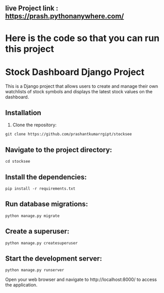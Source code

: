 ## live Project link : https://prash.pythonanywhere.com/

# Here is the code so that you can run this project

# Stock Dashboard Django Project

This is a Django project that allows users to create and manage their own watchlists of stock symbols and displays the latest stock values on the dashboard.

## Installation

1. Clone the repository:

```
git clone https://github.com/prashantkumarrgipt/stocksee
```
## Navigate to the project directory:
```
cd stocksee
```
## Install the dependencies:
```
pip install -r requirements.txt
```
## Run database migrations:
```
python manage.py migrate
```
## Create a superuser:
```
python manage.py createsuperuser
```
## Start the development server:
```
python manage.py runserver
```

Open your web browser and navigate to http://localhost:8000/ to access the application.




